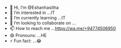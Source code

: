- 👋 Hi, I’m @Eshanhasitha
- 👀 I’m interested in ...IT
- 🌱 I’m currently learning ...IT
- 💞️ I’m looking to collaborate on ...
- 📫 How to reach me ...https://wa.me/+94774506950
- 😄 Pronouns: ...HE
- ⚡ Fun fact: ...😂

<!---
Eshanhasitha/Eshanhasitha is a ✨ special ✨ repository because its `README.md` (this file) appears on your GitHub profile.
You can click the Preview link to take a look at your changes.
--->
